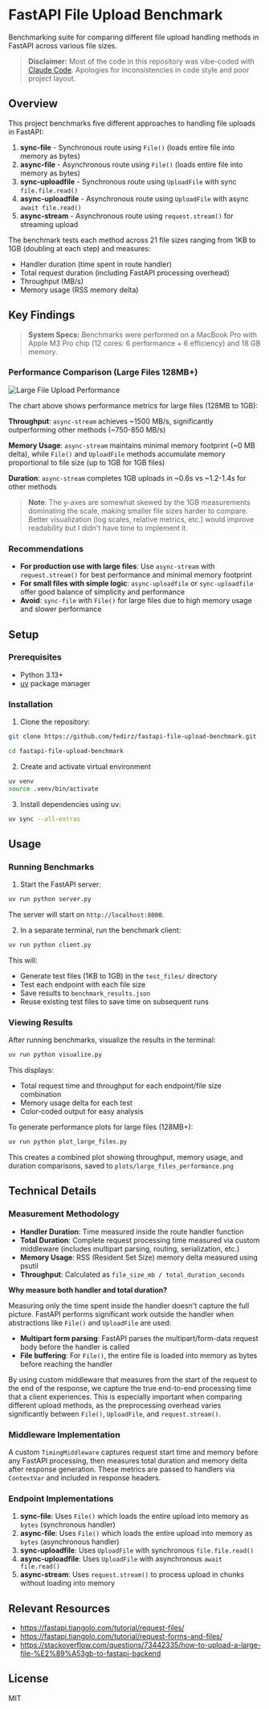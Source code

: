 # FastAPI File Upload Benchmark

Benchmarking suite for comparing different file upload handling methods in FastAPI across various file sizes.

> **Disclaimer:** Most of the code in this repository was vibe-coded with [Claude Code](https://github.com/anthropics/claude-code). Apologies for inconsistencies in code style and poor project layout.

## Overview

This project benchmarks five different approaches to handling file uploads in FastAPI:

1. **sync-file** - Synchronous route using `File()` (loads entire file into memory as bytes)
2. **async-file** - Asynchronous route using `File()` (loads entire file into memory as bytes)
3. **sync-uploadfile** - Synchronous route using `UploadFile` with sync `file.file.read()`
4. **async-uploadfile** - Asynchronous route using `UploadFile` with async `await file.read()`
5. **async-stream** - Asynchronous route using `request.stream()` for streaming upload

The benchmark tests each method across 21 file sizes ranging from 1KB to 1GB (doubling at each step) and measures:

- Handler duration (time spent in route handler)
- Total request duration (including FastAPI processing overhead)
- Throughput (MB/s)
- Memory usage (RSS memory delta)

## Key Findings

> **System Specs:** Benchmarks were performed on a MacBook Pro with Apple M3 Pro chip (12 cores: 6 performance + 6 efficiency) and 18 GB memory.

### Performance Comparison (Large Files 128MB+)

![Large File Upload Performance](plots/large_files_performance.png)

The chart above shows performance metrics for large files (128MB to 1GB):

**Throughput**: `async-stream` achieves ~1500 MB/s, significantly outperforming other methods (~750-850 MB/s)

**Memory Usage**: `async-stream` maintains minimal memory footprint (~0 MB delta), while `File()` and `UploadFile` methods accumulate memory proportional to file size (up to 1GB for 1GB files)

**Duration**: `async-stream` completes 1GB uploads in ~0.6s vs ~1.2-1.4s for other methods

> **Note**: The y-axes are somewhat skewed by the 1GB measurements dominating the scale, making smaller file sizes harder to compare. Better visualization (log scales, relative metrics, etc.) would improve readability but I didn't have time to implement it.

### Recommendations

- **For production use with large files**: Use `async-stream` with `request.stream()` for best performance and minimal memory footprint
- **For small files with simple logic**: `async-uploadfile` or `sync-uploadfile` offer good balance of simplicity and performance
- **Avoid**: `sync-file` with `File()` for large files due to high memory usage and slower performance

## Setup

### Prerequisites

- Python 3.13+
- [uv](https://github.com/astral-sh/uv) package manager

### Installation

1. Clone the repository:

```bash
git clone https://github.com/fedirz/fastapi-file-upload-benchmark.git

cd fastapi-file-upload-benchmark
```

2. Create and activate virtual environment

```bash
uv venv
source .venv/bin/activate
```

3. Install dependencies using uv:

```bash
uv sync --all-extras
```

## Usage

### Running Benchmarks

1. Start the FastAPI server:

```bash
uv run python server.py
```

The server will start on `http://localhost:8000`.

2. In a separate terminal, run the benchmark client:

```bash
uv run python client.py
```

This will:

- Generate test files (1KB to 1GB) in the `test_files/` directory
- Test each endpoint with each file size
- Save results to `benchmark_results.json`
- Reuse existing test files to save time on subsequent runs

### Viewing Results

After running benchmarks, visualize the results in the terminal:

```bash
uv run python visualize.py
```

This displays:

- Total request time and throughput for each endpoint/file size combination
- Memory usage delta for each test
- Color-coded output for easy analysis

To generate performance plots for large files (128MB+):

```bash
uv run python plot_large_files.py
```

This creates a combined plot showing throughput, memory usage, and duration comparisons, saved to `plots/large_files_performance.png`

## Technical Details

### Measurement Methodology

- **Handler Duration**: Time measured inside the route handler function
- **Total Duration**: Complete request processing time measured via custom middleware (includes multipart parsing, routing, serialization, etc.)
- **Memory Usage**: RSS (Resident Set Size) memory delta measured using psutil
- **Throughput**: Calculated as `file_size_mb / total_duration_seconds`

**Why measure both handler and total duration?**

Measuring only the time spent inside the handler doesn't capture the full picture. FastAPI performs significant work outside the handler when abstractions like `File()` and `UploadFile` are used:

- **Multipart form parsing**: FastAPI parses the multipart/form-data request body before the handler is called
- **File buffering**: For `File()`, the entire file is loaded into memory as bytes before reaching the handler

By using custom middleware that measures from the start of the request to the end of the response, we capture the true end-to-end processing time that a client experiences. This is especially important when comparing different upload methods, as the preprocessing overhead varies significantly between `File()`, `UploadFile`, and `request.stream()`.

### Middleware Implementation

A custom `TimingMiddleware` captures request start time and memory before any FastAPI processing, then measures total duration and memory delta after response generation. These metrics are passed to handlers via `ContextVar` and included in response headers.

### Endpoint Implementations

1. **sync-file**: Uses `File()` which loads the entire upload into memory as `bytes` (synchronous handler)
2. **async-file**: Uses `File()` which loads the entire upload into memory as `bytes` (asynchronous handler)
3. **sync-uploadfile**: Uses `UploadFile` with synchronous `file.file.read()`
4. **async-uploadfile**: Uses `UploadFile` with asynchronous `await file.read()`
5. **async-stream**: Uses `request.stream()` to process upload in chunks without loading into memory

## Relevant Resources

- https://fastapi.tiangolo.com/tutorial/request-files/
- https://fastapi.tiangolo.com/tutorial/request-forms-and-files/
- https://stackoverflow.com/questions/73442335/how-to-upload-a-large-file-%E2%89%A53gb-to-fastapi-backend

## License

MIT
